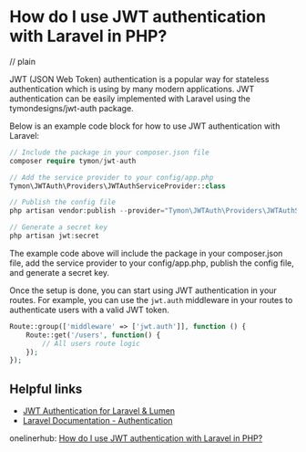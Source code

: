 # How do I use JWT authentication with Laravel in PHP?
// plain

JWT (JSON Web Token) authentication is a popular way for stateless authentication which is using by many modern applications. JWT authentication can be easily implemented with Laravel using the tymondesigns/jwt-auth package.

Below is an example code block for how to use JWT authentication with Laravel:

```php
// Include the package in your composer.json file
composer require tymon/jwt-auth

// Add the service provider to your config/app.php
Tymon\JWTAuth\Providers\JWTAuthServiceProvider::class

// Publish the config file
php artisan vendor:publish --provider="Tymon\JWTAuth\Providers\JWTAuthServiceProvider"

// Generate a secret key
php artisan jwt:secret
```

The example code above will include the package in your composer.json file, add the service provider to your config/app.php, publish the config file, and generate a secret key.

Once the setup is done, you can start using JWT authentication in your routes. For example, you can use the `jwt.auth` middleware in your routes to authenticate users with a valid JWT token.

```php
Route::group(['middleware' => ['jwt.auth']], function () {
    Route::get('/users', function() {
        // All users route logic
    });
});
```

## Helpful links

- [JWT Authentication for Laravel & Lumen](https://jwt-auth.readthedocs.io/en/develop/)
- [Laravel Documentation - Authentication](https://laravel.com/docs/7.x/authentication)

onelinerhub: [How do I use JWT authentication with Laravel in PHP?](https://onelinerhub.com/php-laravel/how-do-i-use-jwt-authentication-with-laravel-in-php)